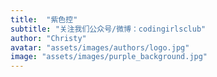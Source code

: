 ```yaml
---
title:  "紫色控"
subtitle: "关注我们公众号/微博：codingirlsclub"
author: "Christy"
avatar: "assets/images/authors/logo.jpg"
image: "assets/images/purple_background.jpg"
---
```

